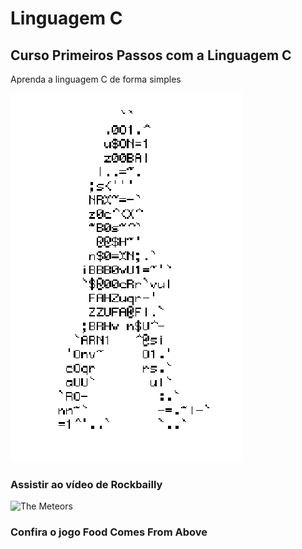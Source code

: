 # Linguagem C
## Curso Primeiros Passos com a Linguagem C

Aprenda a linguagem C de forma simples

![Homem Letra](https://github.com/DomRafael92/gitCurso/blob/master/66c21a45b16d427acc8f3d8837cb4897.gif)

### Assistir ao vídeo de Rockbailly

![The Meteors](https://www.youtube.com/watch?v=SrB0Ba6hPx4)

### Confira o jogo Food Comes From Above

[](https://store.steampowered.com/app/1538770/Food_Comes_From_Above/)
